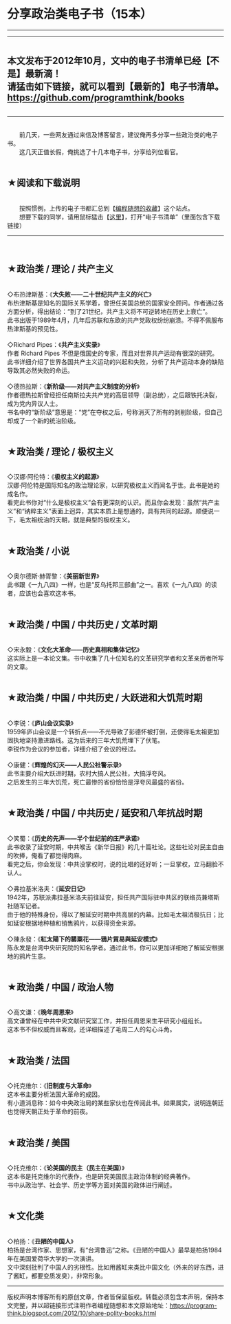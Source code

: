 # 分享政治类电子书（15本） 

-----

<div class="post-body entry-content">
<hr/><span style="font-weight:bold;font-size:150%;"><br/>
本文发布于2012年10月，文中的电子书清单已经【不是】最新滴！<br/>
请猛击如下链接，就可以看到【最新的】电子书清单。<br/>
<a href="https://github.com/programthink/books" target="_blank">https://github.com/programthink/books</a></span><br/>
<a name="more"></a><br/>
<hr/><br/>
　　前几天，一些网友通过来信及博客留言，建议俺再多分享一些政治类的电子书。<br/>
　　这几天正值长假，俺挑选了十几本电子书，分享给列位看官。<br/>
<br/>
<h2>★阅读和下载说明</h2><br/>
　　按照惯例，上传的电子书都汇总到【<a href="https://github.com/programthink/" target="_blank">编程随想的收藏</a>】这个站点。<br/>
　　想要下载的同学，请用鼠标猛击【<a href="https://github.com/programthink/books" target="_blank">这里</a>】，打开“电子书清单”（里面包含下载链接）<br/>
<hr/><br/>
<h2>★政治类 / 理论 / 共产主义</h2><br/>
◇布热津斯基：《<b>大失败——二十世纪共产主义的兴亡</b>》<br/>
布热津斯基是知名的国际关系学着，曾担任美国总统的国家安全顾问。作者通过各方面分析，得出结论：“到了21世纪，共产主义将不可逆转地在历史上衰亡”。<br/>
此书出版于1989年4月，几年后苏联和东欧的共产党政权纷纷崩溃。不得不佩服布热津斯基的预见性。 <br/>
<br/>
◇Richard Pipes：《<b>共产主义实录</b>》<br/>
作者 Richard Pipes 不但是俄国史的专家，而且对世界共产运动有很深的研究。<br/>
此书详细介绍了世界各国共产主义运动的兴起和失败，分析了共产运动本身的缺陷导致其必然失败的命运。 <br/>
<br/>
◇德热拉斯：《<b>新阶级——对共产主义制度的分析</b>》<br/>
作者德热拉斯曾经担任南斯拉夫共产党的高层领导（副总统），之后跟铁托决裂，成为党内异议人士。<br/>
书名中的“新阶级”意思是：“党”在夺权之后，号称消灭了所有的剥削阶级，但自己却成了一个新的统治阶级。<br/>
<br/>
<h2>★政治类 / 理论 / 极权主义</h2><br/>
◇汉娜·阿伦特：《<b>极权主义的起源</b>》<br/>
汉娜·阿伦特是国际知名的政治理论家，以研究极权主义而闻名于世。此书是她的成名作。<br/>
看完此书你对“什么是极权主义”会有更深刻的认识。而且你会发现：虽然“共产主义”和“纳粹主义”表面上迥异，其实本质上是想通的，具有共同的起源。顺便说一下，毛太祖统治的天朝，就是典型的极权主义。 <br/>
<br/>
<h2>★政治类 / 小说</h2><br/>
◇奥尔德斯·赫胥黎：《<b>美丽新世界</b>》<br/>
此书跟《一九八四》一样，也是“反乌托邦三部曲”之一。喜欢《一九八四》的读者，应该也会喜欢这本书。 <br/>
<br/>
<h2>★政治类 / 中国 / 中共历史 / 文革时期</h2><br/>
◇宋永毅：《<b>文化大革命——历史真相和集体记忆</b>》<br/>
这实际上是一本论文集。书中收集了几十位知名的文革研究学者和文革亲历者所写的文章。<br/>
<br/>
<h2>★政治类 / 中国 / 中共历史 / 大跃进和大饥荒时期</h2><br/>
◇李锐：《<b>庐山会议实录</b>》<br/>
1959年庐山会议是一个转折点——不光导致了彭德怀被打倒，还使得毛太祖更加固执地坚持激进路线。这为后来的三年大饥荒埋下了伏笔。<br/>
李锐作为会议的参加者，详细介绍了会议的经过。 <br/>
<br/>
◇康健：《<b>辉煌的幻灭——人民公社警示录</b>》<br/>
此书主要介绍大跃进时期，农村大搞人民公社，大搞浮夸风。<br/>
之后发生的三年大饥荒，死亡最惨的省份恰恰是浮夸风最盛的省份。 <br/>
<br/>
<h2>★政治类 / 中国 / 中共历史 / 延安和八年抗战时期</h2><br/>
◇笑蜀：《<b>历史的先声——半个世纪前的庄严承诺</b>》<br/>
此书收录了延安时期，中共喉舌《新华日报》的几十篇社论。这些社论对民主自由的吹捧，俺看了都觉得肉麻。<br/>
看完之后，你会发现：中共没掌权时，说的比唱的还好听；一旦掌权，立马翻脸不认人。<br/>
<br/>
◇弗拉基米洛夫：《<b>延安日记</b>》<br/>
1942年，苏联派弗拉基米洛夫前往延安，担任共产国际驻中共区的联络员兼塔斯社随军记者。<br/>
由于他的特殊身份，得以了解延安时期中共高层的内幕。比如毛太祖消极抗日；比如延安根据地种植和销售鸦片，以获得资金来源。 <br/>
<br/>
◇陳永發：《<b>紅太陽下的罌粟花——鴉片貿易與延安模式</b>》<br/>
陈永发是台湾中央研究院的知名学者。通过此书，你可以更加详细地了解延安根据地的鸦片生意。 <br/>
<br/>
<h2>★政治类 / 中国 / 政治人物</h2><br/>
◇高文谦：《<b>晚年周恩来</b>》<br/>
高文谦曾经在中共中央文献研究室工作，并担任周恩来生平研究小组组长。<br/>
这本书不但权威而且客观，还详细描述了毛周二人的勾心斗角。 <br/>
<br/>
<h2>★政治类 / 法国</h2><br/>
◇托克维尔：《<b>旧制度与大革命</b>》<br/>
这本书主要分析法国大革命的成因。<br/>
有小道消息称：如今中央政治局的某些家伙也在传阅此书。如果属实，说明连朝廷也觉得天朝正处于革命的前夜。 <br/>
<br/>
<h2>★政治类 / 美国</h2><br/>
◇托克维尔：《<b>论美国的民主（民主在美国）</b>》<br/>
这本书是托克维尔的代表作，也是研究美国民主政治体制的经典著作。<br/>
书中从政治学、社会学、历史学等方面对美国的政体进行阐述。<br/>
<br/>
<h2>★文化类</h2><br/>
◇柏扬：《<b>丑陋的中国人</b>》<br/>
柏扬是台湾作家、思想家，有“台湾鲁迅”之称。《丑陋的中国人》最早是柏扬1984年在美国爱荷华大学的一次演讲。<br/>
文中深刻批判了中国人的劣根性。比如用酱缸来类比中国文化（外来的好东西，进了酱缸，都要变质发臭），非常形象。
</div>


------------------------------------------------

版权声明本博客所有的原创文章，作者皆保留版权。转载必须包含本声明，保持本文完整，并以超链接形式注明作者编程随想和本文原始地址：https://program-think.blogspot.com/2012/10/share-polity-books.html
